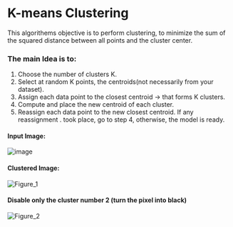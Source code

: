 # K-means Clustering

This algorithems objective is to perform clustering, to minimize the sum of the squared distance between all points and the cluster center.

### The main Idea is to:

1. Choose the number of clusters K.
2. Select at random K points, the centroids(not necessarily from your dataset).
3. Assign each data point to the closest centroid → that forms K clusters.
4. Compute and place the new centroid of each cluster.
5. Reassign each data point to the new closest centroid. If any reassignment . took place, go to step 4, otherwise, the model is ready.


#### Input Image:
![image](https://user-images.githubusercontent.com/30102047/126491396-7c807a34-13c0-40f9-91cc-94d8a91bcd6a.jpg)


#### Clustered Image:
![Figure_1](https://user-images.githubusercontent.com/30102047/126491458-64f66e9e-06d9-45c9-8676-bb20de4b5958.png)


#### Disable only the cluster number 2 (turn the pixel into black)
![Figure_2](https://user-images.githubusercontent.com/30102047/126491539-dbd6cccd-ddca-48ae-bbe2-8f2fadfdb1e5.png)
